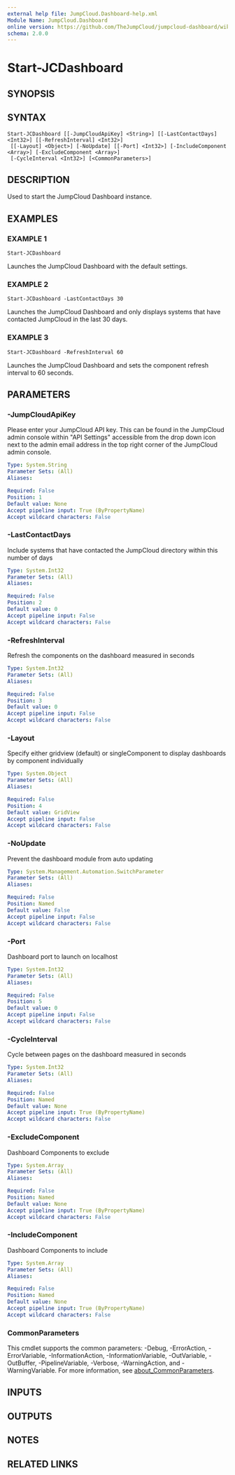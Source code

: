 ```yaml
---
external help file: JumpCloud.Dashboard-help.xml
Module Name: JumpCloud.Dashboard
online version: https://github.com/TheJumpCloud/jumpcloud-dashboard/wiki/Start-JCDashboard
schema: 2.0.0
---
```


# Start-JCDashboard

## SYNOPSIS

## SYNTAX

```
Start-JCDashboard [[-JumpCloudApiKey] <String>] [[-LastContactDays] <Int32>] [[-RefreshInterval] <Int32>]
 [[-Layout] <Object>] [-NoUpdate] [[-Port] <Int32>] [-IncludeComponent <Array>] [-ExcludeComponent <Array>]
 [-CycleInterval <Int32>] [<CommonParameters>]
```

## DESCRIPTION
Used to start the JumpCloud Dashboard instance.

## EXAMPLES

### EXAMPLE 1
```
Start-JCDashboard
```

Launches the JumpCloud Dashboard with the default settings.

### EXAMPLE 2
```
Start-JCDashboard -LastContactDays 30
```

Launches the JumpCloud Dashboard and only displays systems that have contacted JumpCloud in the last 30 days.

### EXAMPLE 3
```
Start-JCDashboard -RefreshInterval 60
```

Launches the JumpCloud Dashboard and sets the component refresh interval to 60 seconds.

## PARAMETERS

### -JumpCloudApiKey
Please enter your JumpCloud API key.
This can be found in the JumpCloud admin console within "API Settings" accessible from the drop down icon next to the admin email address in the top right corner of the JumpCloud admin console.

```yaml
Type: System.String
Parameter Sets: (All)
Aliases:

Required: False
Position: 1
Default value: None
Accept pipeline input: True (ByPropertyName)
Accept wildcard characters: False
```

### -LastContactDays
Include systems that have contacted the JumpCloud directory within this number of days

```yaml
Type: System.Int32
Parameter Sets: (All)
Aliases:

Required: False
Position: 2
Default value: 0
Accept pipeline input: False
Accept wildcard characters: False
```

### -RefreshInterval
Refresh the components on the dashboard measured in seconds

```yaml
Type: System.Int32
Parameter Sets: (All)
Aliases:

Required: False
Position: 3
Default value: 0
Accept pipeline input: False
Accept wildcard characters: False
```

### -Layout
Specify either gridview (default) or singleComponent to display dashboards by component individually

```yaml
Type: System.Object
Parameter Sets: (All)
Aliases:

Required: False
Position: 4
Default value: GridView
Accept pipeline input: False
Accept wildcard characters: False
```

### -NoUpdate
Prevent the dashboard module from auto updating

```yaml
Type: System.Management.Automation.SwitchParameter
Parameter Sets: (All)
Aliases:

Required: False
Position: Named
Default value: False
Accept pipeline input: False
Accept wildcard characters: False
```

### -Port
Dashboard port to launch on localhost

```yaml
Type: System.Int32
Parameter Sets: (All)
Aliases:

Required: False
Position: 5
Default value: 0
Accept pipeline input: False
Accept wildcard characters: False
```

### -CycleInterval
Cycle between pages on the dashboard measured in seconds

```yaml
Type: System.Int32
Parameter Sets: (All)
Aliases:

Required: False
Position: Named
Default value: None
Accept pipeline input: True (ByPropertyName)
Accept wildcard characters: False
```

### -ExcludeComponent
Dashboard Components to exclude

```yaml
Type: System.Array
Parameter Sets: (All)
Aliases:

Required: False
Position: Named
Default value: None
Accept pipeline input: True (ByPropertyName)
Accept wildcard characters: False
```

### -IncludeComponent
Dashboard Components to include

```yaml
Type: System.Array
Parameter Sets: (All)
Aliases:

Required: False
Position: Named
Default value: None
Accept pipeline input: True (ByPropertyName)
Accept wildcard characters: False
```

### CommonParameters
This cmdlet supports the common parameters: -Debug, -ErrorAction, -ErrorVariable, -InformationAction, -InformationVariable, -OutVariable, -OutBuffer, -PipelineVariable, -Verbose, -WarningAction, and -WarningVariable. For more information, see [about_CommonParameters](http://go.microsoft.com/fwlink/?LinkID=113216).

## INPUTS

## OUTPUTS

## NOTES

## RELATED LINKS

